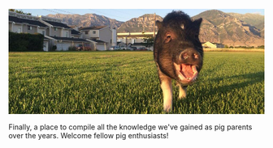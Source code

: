 <!-- TITLE: Pigipedia -->
<!-- SUBTITLE: The official wiki for mini pig parents and enthusiasts. -->

![10579973 10154427175070621 3121957996722441159 N](/uploads/10579973-10154427175070621-3121957996722441159-n.jpg "10579973 10154427175070621 3121957996722441159 N")

Finally, a place to compile all the knowledge we've gained as pig parents over the years. Welcome fellow pig enthusiasts!